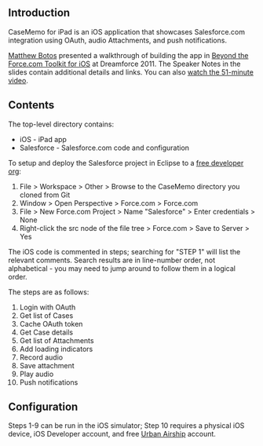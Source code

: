 Introduction
------------

CaseMemo for iPad is an iOS application that showcases Salesforce.com integration using OAuth, audio Attachments, and push notifications. 

[Matthew Botos](http://linkedin.com/in/mbotos) presented a walkthrough of building the app in [Beyond the Force.com Toolkit for iOS](http://www.slideshare.net/matthewbotos/beyond-the-forcecom-toolkit-for-ios-dreamforce-2011) at Dreamforce 2011. The Speaker Notes in the slides contain additional details and links. You can also [watch the 51-minute video](http://www.youtube.com/watch?v=PntLl4mWBX4).


Contents
--------

The top-level directory contains:     

* iOS - iPad app  
* Salesforce - Salesforce.com code and configuration

To setup and deploy the Salesforce project in Eclipse to a [free developer org](http://www.developerforce.com/events/regular/registration.php?d=70130000000EjHb):     

1. File > Workspace > Other > Browse to the CaseMemo directory you cloned from Git
2. Window > Open Perspective > Force.com > Force.com
3. File > New Force.com Project > Name "Salesforce" > Enter credentials > None 
4. Right-click the src node of the file tree > Force.com > Save to Server > Yes

The iOS code is commented in steps; searching for "STEP 1" will list the relevant comments. 
Search results are in line-number order, not alphabetical - you may need to jump around to follow them in a logical order.   

The steps are as follows:

1. Login with OAuth
2. Get list of Cases
3. Cache OAuth token
4. Get Case details
5. Get list of Attachments
6. Add loading indicators
7. Record audio
8. Save attachment
9. Play audio
10. Push notifications


Configuration
-------------

Steps 1-9 can be run in the iOS simulator; Step 10 requires a physical iOS device, iOS Developer account, and free [Urban Airship](http://urbanairship.com/) account. 

